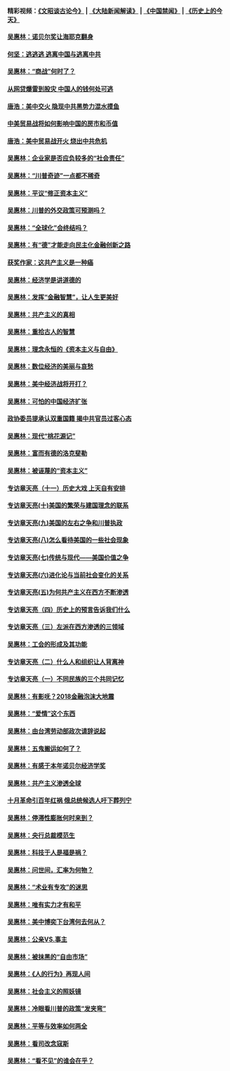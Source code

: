 #### 精彩视频：[《文昭谈古论今》](https://github.com/gfw-breaker/wenzhao/blob/master/README.md?t=12310931) | [《大陆新闻解读》](https://github.com/gfw-breaker/ntdtv-comedy/blob/master/README.md?t=12310931) | [《中国禁闻》](https://github.com/gfw-breaker/ntdtv-news/blob/master/README.md?t=12310931) | [《历史上的今天》](https://github.com/gfw-breaker/today-in-history/blob/master/README.md?t=12310931) 

#### [吴惠林：诺贝尔奖让海耶克翻身](../pages/nsc423/n10890049.md?t=12310931) 

#### [何坚：逃逃逃 逃离中国与逃离中共](../pages/nsc423/n10592891.md?t=12310931) 

#### [吴惠林：“商战”何时了？](../pages/nsc423/n10573558.md?t=12310931) 

#### [从网贷爆雷到股灾 中国人的钱何处可逃](../pages/nsc423/n10572800.md?t=12310931) 

#### [唐浩：美中交火 隐现中共黑势力混水摸鱼](../pages/nsc423/n10544040.md?t=12310931) 

#### [中美贸易战将如何影响中国的房市和币值](../pages/nsc423/n10543697.md?t=12310931) 

#### [唐浩：美中贸易战开火 烧出中共危机](../pages/nsc423/n10540126.md?t=12310931) 

#### [吴惠林：企业家是否应负较多的“社会责任”](../pages/nsc423/n10535022.md?t=12310931) 

#### [吴惠林：“川普奇迹”一点都不稀奇](../pages/nsc423/n10512808.md?t=12310931) 

#### [吴惠林：平议“修正资本主义”](../pages/nsc423/n10495724.md?t=12310931) 

#### [吴惠林：川普的外交政策可预测吗？](../pages/nsc423/n10462387.md?t=12310931) 

#### [吴惠林：“全球化”会终结吗？](../pages/nsc423/n10452838.md?t=12310931) 

#### [吴惠林：有“德”才能走向民主化金融创新之路](../pages/nsc423/n10432292.md?t=12310931) 

#### [获奖作家：这共产主义是一种癌](../pages/nsc423/n10431541.md?t=12310931) 

#### [吴惠林：经济学是讲道德的](../pages/nsc423/n10398014.md?t=12310931) 

#### [吴惠林：发挥“金融智慧”，让人生更美好](../pages/nsc423/n10375019.md?t=12310931) 

#### [吴惠林：共产主义的真相](../pages/nsc423/n10351394.md?t=12310931) 

#### [吴惠林：重拾古人的智慧](../pages/nsc423/n10337691.md?t=12310931) 

#### [吴惠林：理念永恒的《资本主义与自由》](../pages/nsc423/n10316274.md?t=12310931) 

#### [吴惠林：数位经济的美丽与哀愁](../pages/nsc423/n10292946.md?t=12310931) 

#### [吴惠林：美中经济战将开打？](../pages/nsc423/n10258825.md?t=12310931) 

#### [吴惠林：可怕的中国经济扩张](../pages/nsc423/n10219147.md?t=12310931) 

#### [政协委员提承认双重国籍 揭中共官员过客心态](../pages/nsc423/n10208809.md?t=12310931) 

#### [吴惠林：现代“桃花源记”](../pages/nsc423/n10185234.md?t=12310931) 

#### [吴惠林：富而有德的洛克斐勒](../pages/nsc423/n10142264.md?t=12310931) 

#### [吴惠林：被诬蔑的“资本主义”](../pages/nsc423/n10124816.md?t=12310931) 

#### [专访章天亮（十一）历史大戏 上天自有安排](../pages/nsc423/n10094905.md?t=12310931) 

#### [专访章天亮(十)美国的繁荣与建国理念的联系](../pages/nsc423/n10094899.md?t=12310931) 

#### [专访章天亮(九)美国的左右之争和川普执政](../pages/nsc423/n10094889.md?t=12310931) 

#### [专访章天亮(八)怎么看待美国的一些社会现象](../pages/nsc423/n10094857.md?t=12310931) 

#### [专访章天亮(七)传统与现代——美国价值之争](../pages/nsc423/n10093140.md?t=12310931) 

#### [专访章天亮(六)进化论与当前社会变化的关系](../pages/nsc423/n10092036.md?t=12310931) 

#### [专访章天亮(五)为何共产主义在西方不断渗透](../pages/nsc423/n10083620.md?t=12310931) 

#### [专访章天亮（四）历史上的预言告诉我们什么](../pages/nsc423/n10083606.md?t=12310931) 

#### [专访章天亮（三）左派在西方渗透的三领域](../pages/nsc423/n10081115.md?t=12310931) 

#### [吴惠林：工会的形成及其功能](../pages/nsc423/n10080633.md?t=12310931) 

#### [专访章天亮（二）什么人和组织让人背离神](../pages/nsc423/n10076637.md?t=12310931) 

#### [专访章天亮（一）不同民族的三个共同记忆](../pages/nsc423/n10074188.md?t=12310931) 

#### [吴惠林：有影呒？2018金融泡沫大地震](../pages/nsc423/n10040534.md?t=12310931) 

#### [吴惠林：“爱情”这个东西](../pages/nsc423/n10019423.md?t=12310931) 

#### [吴惠林：由台湾劳动部政次请辞说起](../pages/nsc423/n9979679.md?t=12310931) 

#### [吴惠林：五鬼搬运如何了？](../pages/nsc423/n9925338.md?t=12310931) 

#### [吴惠林：有感于本年诺贝尔经济学奖](../pages/nsc423/n9871883.md?t=12310931) 

#### [吴惠林：共产主义渗透全球](../pages/nsc423/n9812748.md?t=12310931) 

#### [十月革命引百年红祸 俄总统候选人吁下葬列宁](../pages/nsc423/n9810182.md?t=12310931) 

#### [吴惠林：停滞性膨胀何时来到？](../pages/nsc423/n9764136.md?t=12310931) 

#### [吴惠林：央行总裁模范生](../pages/nsc423/n9728134.md?t=12310931) 

#### [吴惠林：科技于人是福是祸？](../pages/nsc423/n9672982.md?t=12310931) 

#### [吴惠林：问世间，汇率为何物？](../pages/nsc423/n9621788.md?t=12310931) 

#### [吴惠林：“术业有专攻”的迷思](../pages/nsc423/n9580363.md?t=12310931) 

#### [吴惠林：唯有实力才有和平](../pages/nsc423/n9529599.md?t=12310931) 

#### [吴惠林：美中博奕下台湾何去何从？](../pages/nsc423/n9483598.md?t=12310931) 

#### [吴惠林：公亲VS.事主](../pages/nsc423/n9425637.md?t=12310931) 

#### [吴惠林：被抹黑的“自由市场”](../pages/nsc423/n9351545.md?t=12310931) 

#### [吴惠林：《人的行为》再现人间](../pages/nsc423/n9296339.md?t=12310931) 

#### [吴惠林：社会主义的照妖镜](../pages/nsc423/n9243460.md?t=12310931) 

#### [吴惠林：冷眼看川普的政策“发夹弯”](../pages/nsc423/n9120684.md?t=12310931) 

#### [吴惠林：平等与效率如何两全](../pages/nsc423/n9075430.md?t=12310931) 

#### [吴惠林：看司改念寇斯](../pages/nsc423/n9024915.md?t=12310931) 

#### [吴惠林：“看不见”的谁会在乎？](../pages/nsc423/n8977488.md?t=12310931) 

